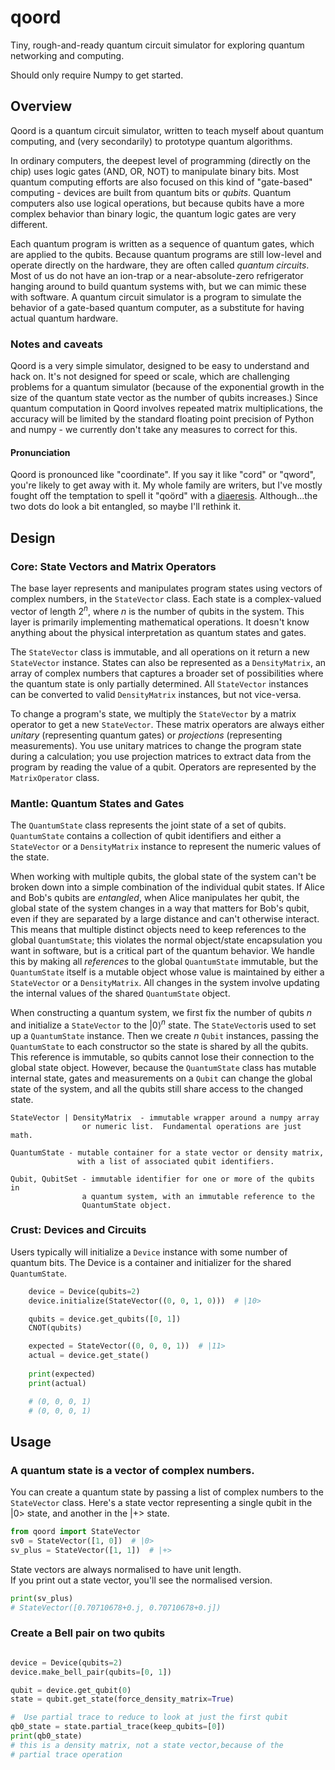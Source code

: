 # qoord
Tiny, rough-and-ready quantum circuit simulator for exploring quantum 
networking and computing.

Should only require Numpy to get started.

## Overview
Qoord is a quantum circuit simulator, written to teach myself about quantum 
computing, and (very secondarily) to prototype quantum algorithms.  

In ordinary computers, the deepest level of programming (directly on the 
chip) uses logic gates (AND, OR, NOT) to manipulate binary bits.  Most 
quantum computing efforts are also focused on this kind of "gate-based" 
computing - devices are built from quantum bits or _qubits_.  Quantum 
computers also use logical operations, but because qubits have a more 
complex behavior than binary logic, the quantum logic gates are very 
different.

Each quantum program is written as a sequence of quantum gates, which are 
applied to the qubits.  Because quantum programs are still low-level and 
operate directly on the hardware, they are often called _quantum 
circuits_.  Most of us do not have an ion-trap or a near-absolute-zero
refrigerator hanging around to build quantum systems with, but we can mimic 
these with software.  A quantum circuit simulator is a program to simulate 
the behavior of a gate-based quantum computer, as a substitute for having 
actual quantum hardware.  

### Notes and caveats
Qoord is a very simple simulator, designed to be easy to understand and 
hack on.  It's not designed for speed or scale, which are challenging 
problems for a quantum simulator (because of the exponential growth in 
the size of the quantum state vector as the number of qubits 
increases.) Since quantum computation in Qoord involves repeated matrix 
multiplications, the accuracy will be limited by the standard floating point 
precision of Python and numpy - we currently don't take any measures to 
correct for this.

#### Pronunciation
Qoord is pronounced like "coordinate".  If you say it like "cord" or 
"qword", you're likely to get away with it.   My whole family are writers,
but I've mostly fought off the temptation to spell it "qoörd" with a 
[diaeresis](https://www.newyorker.com/culture/culture-desk/the-curse-of-the-diaeresis).
Although...the two dots do look a bit entangled, so maybe I'll rethink it.


## Design
### Core: State Vectors and Matrix Operators
The base layer represents and manipulates program states using vectors of 
complex numbers, in the `StateVector` class.  Each state is a complex-valued
vector of length $2^n$, where $n$ is the number of qubits in the 
system.  This layer is primarily implementing mathematical operations.  It 
doesn't know anything about the physical interpretation as quantum states 
and gates.

The `StateVector` class is immutable, and all operations on it return a 
new `StateVector` instance.  States can also be represented as a 
`DensityMatrix`, an array of complex numbers that captures a broader set 
of possibilities where the quantum state is only partially determined.  All
`StateVector` instances can be converted to valid `DensityMatrix` 
instances, but not vice-versa.

To change a program's state, we multiply the `StateVector` by a matrix 
operator to get a new `StateVector`.  These matrix operators are always 
either _unitary_ (representing quantum gates) or _projections_ (representing 
measurements).  You use unitary matrices to change the program state during
a calculation; you use projection matrices to extract data from the program 
by reading the value of a qubit.  Operators are represented by the 
`MatrixOperator` class.

### Mantle: Quantum States and Gates

The `QuantumState` class represents the joint state of a set of 
qubits.  `QuantumState` contains a collection of qubit identifiers and 
either a `StateVector` or a `DensityMatrix` instance to represent the 
numeric values of the state.

When working with multiple qubits, the global state of the system can't be
broken down into a simple combination of the individual qubit states.  If
Alice and Bob's qubits are _entangled_, when Alice manipulates her qubit,
the global state of the system changes in a way that matters for Bob's qubit,
even if they are separated by a large distance and can't otherwise
interact.  This means that multiple distinct objects need to keep references 
to the global `QuantumState`; this violates the normal object/state 
encapsulation you want in software, but is a critical part of the quantum 
behavior.  We handle this by making all _references_ to the global 
`QuantumState` immutable, but the `QuantumState` itself is a mutable object
whose value is maintained by either a `StateVector` or a `DensityMatrix`.  All 
changes in the system involve updating the internal values of the shared
`QuantumState` object.

When constructing a quantum system, we first fix the number of qubits $n$ 
and initialize a `StateVector` to the ${\left|0\right\rangle}^n$ state.  The
`StateVector`is used to set up a `QuantumState` instance.  Then we 
create $n$ `Qubit` instances, passing the `QuantumState` to each constructor 
so the state is shared by all the qubits.  This reference is immutable, so 
qubits cannot lose their connection to the global state object.  However, 
because the `QuantumState` class has mutable internal state, gates and
measurements on a `Qubit` can change the global state of the system, 
and all the qubits still share access to the changed state.

``` 
StateVector | DensityMatrix  - immutable wrapper around a numpy array 
                or numeric list.  Fundamental operations are just math.

QuantumState - mutable container for a state vector or density matrix, 
               with a list of associated qubit identifiers.

Qubit, QubitSet - immutable identifier for one or more of the qubits in 
                a quantum system, with an immutable reference to the
                QuantumState object.

```

### Crust: Devices and Circuits
Users typically will initialize a `Device` instance with some number of
quantum bits.  The Device is a container and initializer for the shared 
`QuantumState`.

```python
    device = Device(qubits=2)
    device.initialize(StateVector((0, 0, 1, 0)))  # |10>

    qubits = device.get_qubits([0, 1])
    CNOT(qubits)

    expected = StateVector((0, 0, 0, 1))  # |11>
    actual = device.get_state()
    
    print(expected)
    print(actual)

    # (0, 0, 0, 1)
    # (0, 0, 0, 1)
```

## Usage

### A quantum state is a vector of complex numbers.
You can create a quantum state by passing a list of complex numbers 
to the `StateVector` class.  Here's a state vector representing a
single qubit in the |0> state, and another in the |+> state.
```python
from qoord import StateVector
sv0 = StateVector([1, 0])  # |0>
sv_plus = StateVector([1, 1])  # |+>
```
State vectors are always normalised to have unit length.  
If you print out a state vector, you'll see the normalised version.
```python
print(sv_plus)
# StateVector([0.70710678+0.j, 0.70710678+0.j])
```


### Create a Bell pair on two qubits
```python

device = Device(qubits=2)
device.make_bell_pair(qubits=[0, 1])

qubit = device.get_qubit(0)
state = qubit.get_state(force_density_matrix=True)

#  Use partial trace to reduce to look at just the first qubit
qb0_state = state.partial_trace(keep_qubits=[0])
print(qb0_state)  
# this is a density matrix, not a state vector,because of the 
# partial trace operation

```